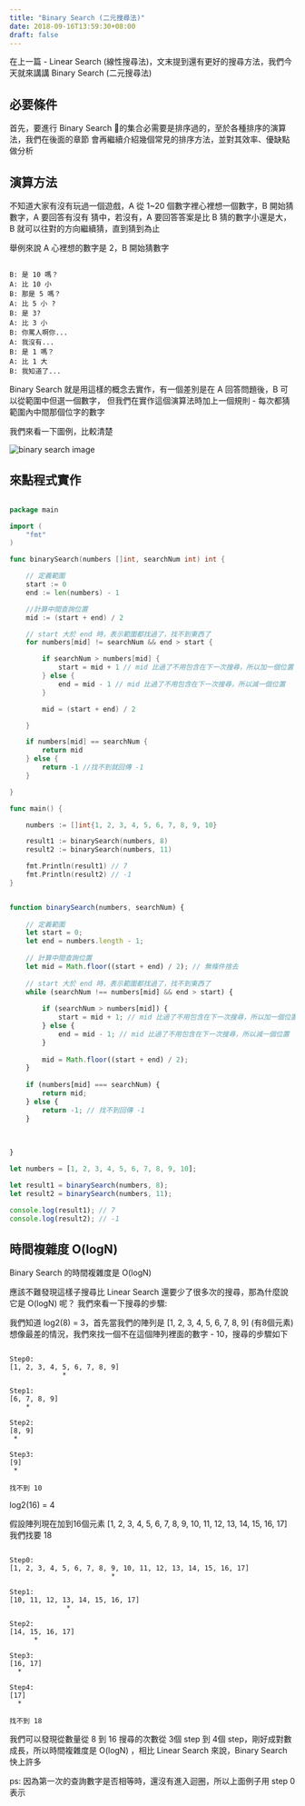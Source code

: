 ```yaml
---
title: "Binary Search (二元搜尋法)"
date: 2018-09-16T13:59:30+08:00
draft: false
---
```


在上一篇 - Linear Search (線性搜尋法)，文末提到還有更好的搜尋方法，我們今天就來講講
Binary Search (二元搜尋法)

## 必要條件

首先，要進行 Binary Search 的集合必需要是排序過的，至於各種排序的演算法，我們在後面的章節
會再繼續介紹幾個常見的排序方法，並對其效率、優缺點做分析

## 演算方法

不知道大家有沒有玩過一個遊戲，A 從 1~20 個數字裡心裡想一個數字，B 開始猜數字，A 要回答有沒有
猜中，若沒有，A 要回答答案是比 B 猜的數字小還是大，B 就可以往對的方向繼續猜，直到猜到為止

舉例來說 A 心裡想的數字是 2，B 開始猜數字

```

B: 是 10 嗎？
A: 比 10 小
B: 那是 5 嗎？
A: 比 5 小 ?
B: 是 3?
A: 比 3 小
B: 你罵人啊你...
A: 我沒有...
B: 是 1 嗎？
A: 比 1 大
B: 我知道了...
```

Binary Search 就是用這樣的概念去實作，有一個差別是在 A 回答問題後，B 可以從範圍中但選一個數字，
但我們在實作這個演算法時加上一個規則 - 每次都猜範圍內中間那個位字的數字

我們來看一下圖例，比較清楚

![binary search image](/images/binary-sort.svg)

## 來點程式實作

```go

package main

import (
	"fmt"
)

func binarySearch(numbers []int, searchNum int) int {

	// 定義範圍
	start := 0
	end := len(numbers) - 1

	//計算中間查詢位置
	mid := (start + end) / 2

    // start 大於 end 時，表示範圍都找過了，找不到東西了
	for numbers[mid] != searchNum && end > start {

		if searchNum > numbers[mid] {
			start = mid + 1 // mid 比過了不用包含在下一次搜尋，所以加一個位置
		} else {
			end = mid - 1 // mid 比過了不用包含在下一次搜尋，所以減一個位置
		}

		mid = (start + end) / 2

	}

	if numbers[mid] == searchNum {
		return mid
	} else {
		return -1 //找不到就回傳 -1
	}

}

func main() {

	numbers := []int{1, 2, 3, 4, 5, 6, 7, 8, 9, 10}

    result1 := binarySearch(numbers, 8)
    result2 := binarySearch(numbers, 11)

    fmt.Println(result1) // 7
    fmt.Println(result2) // -1
}
```

```javascript

function binarySearch(numbers, searchNum) {
  
	// 定義範圍
    let start = 0;
    let end = numbers.length - 1;
  
    // 計算中間查詢位置
    let mid = Math.floor((start + end) / 2); // 無條件捨去
  
    // start 大於 end 時，表示範圍都找過了，找不到東西了
    while (searchNum !== numbers[mid] && end > start) {
        
        if (searchNum > numbers[mid]) {
            start = mid + 1; // mid 比過了不用包含在下一次搜尋，所以加一個位置
        } else {
            end = mid - 1; // mid 比過了不用包含在下一次搜尋，所以減一個位置
        }
      
        mid = Math.floor((start + end) / 2);
    }
  
    if (numbers[mid] === searchNum) {
        return mid;
    } else {
        return -1; // 找不到回傳 -1
    }
  
  
  
}

let numbers = [1, 2, 3, 4, 5, 6, 7, 8, 9, 10];

let result1 = binarySearch(numbers, 8);
let result2 = binarySearch(numbers, 11);

console.log(result1); // 7
console.log(result2); // -1

```

## 時間複雜度 O(logN)

Binary Search 的時間複雜度是 O(logN)

應該不難發現這樣子搜尋比 Linear Search 還要少了很多次的搜尋，那為什麼說它是 O(logN) 呢？
我們來看一下搜尋的步驟:

我們知道 log2(8) = 3，首先當我們的陣列是 [1, 2, 3, 4, 5, 6, 7, 8, 9] (有8個元素)
想像最差的情況，我們來找一個不在這個陣列裡面的數字 - 10，搜尋的步驟如下

```

Step0:
[1, 2, 3, 4, 5, 6, 7, 8, 9]
             *         

Step1:
[6, 7, 8, 9]
    *

Step2:
[8, 9]
 *

Step3:
[9]
 *

找不到 10
```

log2(16) = 4

假設陣列現在加到16個元素 [1, 2, 3, 4, 5, 6, 7, 8, 9, 10, 11, 12, 13, 14, 15, 16, 17]
我們找要 18

```

Step0:
[1, 2, 3, 4, 5, 6, 7, 8, 9, 10, 11, 12, 13, 14, 15, 16, 17]
                         *

Step1:
[10, 11, 12, 13, 14, 15, 16, 17]
              *

Step2:
[14, 15, 16, 17]
      *

Step3:
[16, 17]
  *

Step4:
[17]
  *

找不到 18
```

我們可以發現從數量從 8 到 16 搜尋的次數從 3個 step 到 4個 step，剛好成對數成長，所以時間複雜度是 O(logN)
，相比 Linear Search 來說，Binary Search 快上許多

ps: 因為第一次的查詢數字是否相等時，還沒有進入迴圈，所以上面例子用 step 0 表示







